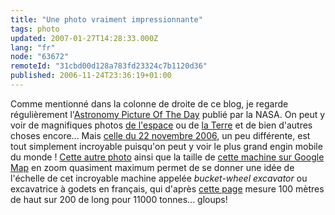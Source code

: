```yaml
---
title: "Une photo vraiment impressionnante"
tags: photo
updated: 2007-01-27T14:28:33.000Z
lang: "fr"
node: "63672"
remoteId: "31cbd00d128a783fd23324c7b1120d36"
published: 2006-11-24T23:36:19+01:00
---
```

 
Comme mentionné dans la colonne de droite de ce blog, je regarde régulièrement l'[Astronomy Picture Of The Day](http://antwrp.gsfc.nasa.gov/apod/astropix.html) publié par la NASA. On peut y voir de magnifiques photos [de l'espace](http://antwrp.gsfc.nasa.gov/apod/ap061120.html) ou de [la Terre](http://antwrp.gsfc.nasa.gov/apod/ap061121.html) et de bien d'autres choses encore... Mais [celle du 22 novembre 2006](http://antwrp.gsfc.nasa.gov/apod/ap061122.html), un peu différente, est tout simplement incroyable puisqu'on peut y voir le plus grand engin mobile du monde ! [Cette autre photo](http://www.worsleyschool.net/science/files/extreme/excavator01.html) ainsi que la taille de [cette machine sur Google Map](http://maps.google.com/maps?f=q&amp;hl=en&amp;q=garzweiler,+germany&amp;ie=UTF8&amp;om=1&amp;z=18&amp;ll=51.036776,6.516733&amp;spn=0.002378,0.006781&amp;t=h) en zoom quasiment maximum permet de se donner une idée de l'échelle de cet incroyable machine appelée *bucket-wheel excavator* ou excavatrice à godets en français, qui d'après [cette page](http://www.worsleyschool.net/science/files/extreme/excavators.html) mesure 100 mètres de haut sur 200 de long pour 11000 tonnes... gloups!

